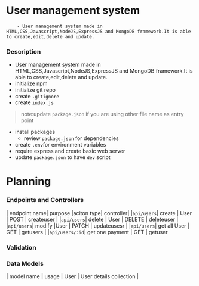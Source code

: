 # User management system

        - User management system made in HTML,CSS,Javascript,NodeJS,ExpressJS and MongoDB framework.It is able to create,edit,delete and update.

    

### Description


- User management system made in HTML,CSS,Javascript,NodeJS,ExpressJS and MongoDB framework.It is able to create,edit,delete and update.
- initialize npm
- initialize git repo
- create `.gitignore`
- create `index.js`
> note:update `package.json` if you are using other file name as entry point
- install packages
    - review `package.json` for dependencies
- create `.env`for environment variables
- require express and create basic web server
- update `package.json` to have `dev` script

# Planning

### Endpoints and Controllers
 
| endpoint name| purpose |aciton type| controller|
|`api/users`| create  |  User | POST | createuser |
|`api/users`| delete | User | DELETE | deleteuser |
|`api/users`| modify |User | PATCH | updateusesr |
|`api/users`| get all User | GET | getusers |
|`api/users/:id`| get one payment | GET | getuser 


### Validation




### Data Models

| model name | usage
| User | User details collection |


